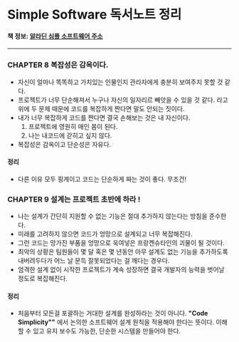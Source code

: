 # Simple Software 독서노트 정리 

#### 책 정보: [알라딘 심플 소프트웨어 주소](https://www.aladin.co.kr/shop/wproduct.aspx?ItemId=212938581)
<hr>




 

### CHAPTER 8 복잡성은 감옥이다.

- 자신이 얼마나 똑똑하고 가치있는 인물인지 관라자에게 충분히 보여주지 못할 것 같다. 
- 프로젝트가 너무 단순해져서 누구나 자신의 일자리르 빼앗을 수 있을 것 같다. 라고 위에 두 문제 때문에 코드를 복잡하게 짠다면 말도 안되는 짓이다. 
- 내가 너무 복잡하게 코드를 짠다면 결국 손해보는 것은 내 자신이다. 
  1. 프로젝트에 영원히 매인 몸이 된다. 
  2. 나는 내코드에 갇히고 싶지 않다.
- 복잡성은 감옥이고 단순성은 자유다. 

#### 정리 
- 다른 이유 모두 핑계이고 코드는 단순하게 짜는 것이 좋다. 무조건! 

### CHAPTER 9 설계는 프로젝트 초반에 하라 !

- 나는 설계가 간단히 지원할 수 없는 기능은 절대 추가하지 않는다는 방침을 준수한다. 
- 미래를 고려하지 않으면 코드가 엉망으로 설계되고 너무 복잡해진다. 
- 그런 코드는 망가진 부품을 엉망으로 욱여넣은 프랑켄슈타인의 괴물이 될 것이다. 
- 최악의 상황은 팀원들이 몇 달 혹은 몇 년동안 아무 설계도 없는 기능을 추가하도록 내버려두다가 어느 날 문득
잘못되었다는 걸 깨다는 경우다. 
- 엄격한 설계 없이 시작한 프로젝트가 계속 성장하면 결국 개발자의 능력을 벗어날 정도로 복잡해진다.

#### 정리 
- 처음부터 모든걸 포괄하는 거대한 설계를 완성하라는 것이 아니다. 
**"Code Simplicity""** 에서 논의한 소프트웨어 설계 원칙을 적용해야 한다는 뜻이다.
  이해할 수 있고 유지 보수도 가능한, 단순한 시스템을 만들어야 한다. 




